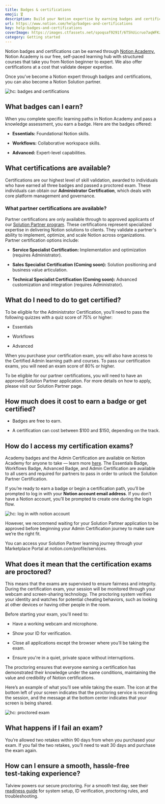 ```yaml
---
title: Badges & certifications
emoji: 🎖️
description: Build your Notion expertise by earning badges and certifications through Notion Academy 🎖️
url: https://www.notion.com/help/badges-and-certifications
key: help:badges-and-certifications
coverImage: https://images.ctfassets.net/spoqsaf9291f/6T5hUicruo7aqWFKzDrTxb/4599740a62b478caf9b1c84e103cf78a/Badges_and_Certifications.png
category: Getting started
---
```


Notion badges and certifications can be earned through [Notion Academy.](https://academy.notion.com/) Notion Academy is our free, self-paced learning hub with structured courses that take you from Notion beginner to expert. We also offer certifications at a cost that validate deeper expertise.

Once you’ve become a Notion expert through badges and certifications, you can also become a Notion Solution partner.

![hc: badges and certifications](https://images.ctfassets.net/spoqsaf9291f/74z0FooVEi7OqSrISpqqHP/d3a4bfbe250a439aa90b3d7e43986dd0/Certifications_and_Consultants.png)

## What badges can I earn?

When you complete specific learning paths in Notion Academy and pass a knowledge assessment, you earn a badge. Here are the badges offered:

* **Essentials:** Foundational Notion skills.

* **Workflows:** Collaborative workspace skills.

* **Advanced:** Expert-level capabilities.

## What certifications are available?

Certifications are our highest level of skill validation, awarded to individuals who have earned all three badges and passed a proctored exam. These individuals can obtain our **Administrator Certification**, which deals with core platform management and governance.

### What partner certifications are available?

Partner certifications are only available through to approved applicants of our [Solution Partner program](https://www.notion.com/partners/solutions-partner-program). These certifications represent specialized expertise in delivering Notion solutions to clients. They validate a partner's ability to implement, optimize, and scale Notion across organizations. Partner certification options include:

* **Service Specialist Certification:&#x20;**&#x49;mplementation and optimization (requires Administrator).

* **Sales Specialist Certification (Coming soon):** Solution positioning and business value articulation.

* **Technical Specialist Certification (Coming soon):** Advanced customization and integration (requires Administrator).

## What do I need to do to get certified?

To be eligible for the Administrator Certification, you’ll need to pass the following quizzes with a quiz score of 75% or higher:

* Essentials

* Workflows

* Advanced

When you purchase your certification exam, you will also have access to the Certified Admin learning path and courses. To pass our certification exams, you will need an exam score of 80% or higher.

To be eligible for our partner certifications, you will need to have an approved Solution Partner application. For more details on how to apply, please visit our Solution Partner page.

## How much does it cost to earn a badge or get certified?

* Badges are free to earn.

* A certification can cost between $100 and $150, depending on the track.

## How do I access my certification exams?

Academy badges and the Admin Certification are available on Notion Academy for anyone to take — learn more [here](https://academy.notion.com/page/become-a-notion-certified-admin). The Essentials Badge, Workflows Badge, Advanced Badge, and Admin Certification are available to all users and required for partners to pass in order to unlock the Solution Partner Certification.

If you’re ready to earn a badge or begin a certification path, you’ll be prompted to log in with your **Notion account email address**. If you don’t have a Notion account, you’ll be prompted to create one during the login flow.

![hc: log in with notion account](https://images.ctfassets.net/spoqsaf9291f/5mQFdBIYZR80diWZXsaD9i/6f3aa2395ef11b2dc1de769f22f680d6/Certifications_and_Consultants__1_.png)

However, we recommend waiting for your Solution Partner application to be approved before beginning your Admin Certification journey to make sure we’re the right fit.

You can access your Solution Partner learning journey through your Marketplace Portal at notion.com/profile/services.

## What does it mean that the certification exams are proctored?

This means that the exams are supervised to ensure fairness and integrity. During the certification exam, your session will be monitored through your webcam and screen-sharing technology. The proctoring system verifies your identity and watches for potential cheating behaviors, such as looking at other devices or having other people in the room.

Before starting your exam, you'll need to:

* Have a working webcam and microphone.

* Show your ID for verification.

* Close all applications except the browser where you’ll be taking the exam.

* Ensure you're in a quiet, private space without interruptions.

The proctoring ensures that everyone earning a certification has demonstrated their knowledge under the same conditions, maintaining the value and credibility of Notion certifications.

Here’s an example of what you’ll see while taking the exam. The icon at the bottom left of your screen indicates that the proctoring service is recording the session, and the message at the bottom center indicates that your screen is being shared.

![hc: proctored exam](https://images.ctfassets.net/spoqsaf9291f/22iyhhMpHtO7qpFIcy5XsM/ac3789d04afbce9a1870d0602e07098e/Certifications_and_Consultants__2_.png)

## What happens if I fail an exam?

You’re allowed two retakes within 90 days from when you purchased your exam. If you fail the two retakes, you’ll need to wait 30 days and purchase the exam again.

## How can I ensure a smooth, hassle‑free test‑taking experience?

Talview powers our secure proctoring. For a smooth test day, see their [readiness guide](https://www.talview.com/en/test-taker-guide) for system setup, ID verification, proctoring rules, and troubleshooting.
